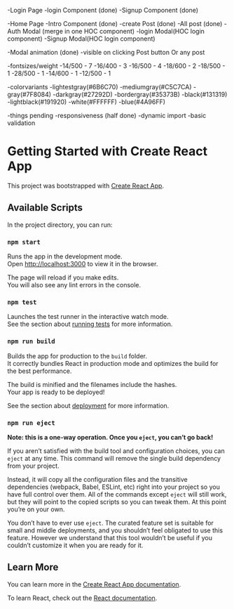 
-Login Page
    -login Component (done)
    -Signup Component (done)

-Home Page
    -Intro Component  (done)
    -create Post (done)
    -All post   (done)
    -Auth Modal (merge in one HOC component)
        -login Modal(HOC login component) 
        -Signup Modal(HOC login component)

-Modal animation (done)
    -visible on clicking Post button Or any post


-fontsizes/weight
    -14/500 - 7
    -16/400 - 3
    -16/500 - 4
    -18/600 - 2
    -18/500 - 1
    -28/500 - 1
    -14/600 - 1
    -12/500 - 1

-colorvariants 
    -lightestgray(#6B6C70)
    -mediumgray(#C5C7CA)
    -gray(#7F8084)
    -darkgray(#27292D)
    -bordergray(#35373B)
    -black(#131319)
    -lightblack(#191920)
    -white(#FFFFFF)
    -blue(#4A96FF)

-things pending 
    -responsiveness (half done)
    -dynamic import 
    -basic validation


# Getting Started with Create React App

This project was bootstrapped with [Create React App](https://github.com/facebook/create-react-app).

## Available Scripts

In the project directory, you can run:

### `npm start`

Runs the app in the development mode.\
Open [http://localhost:3000](http://localhost:3000) to view it in the browser.

The page will reload if you make edits.\
You will also see any lint errors in the console.

### `npm test`

Launches the test runner in the interactive watch mode.\
See the section about [running tests](https://facebook.github.io/create-react-app/docs/running-tests) for more information.

### `npm run build`

Builds the app for production to the `build` folder.\
It correctly bundles React in production mode and optimizes the build for the best performance.

The build is minified and the filenames include the hashes.\
Your app is ready to be deployed!

See the section about [deployment](https://facebook.github.io/create-react-app/docs/deployment) for more information.

### `npm run eject`

**Note: this is a one-way operation. Once you `eject`, you can’t go back!**

If you aren’t satisfied with the build tool and configuration choices, you can `eject` at any time. This command will remove the single build dependency from your project.

Instead, it will copy all the configuration files and the transitive dependencies (webpack, Babel, ESLint, etc) right into your project so you have full control over them. All of the commands except `eject` will still work, but they will point to the copied scripts so you can tweak them. At this point you’re on your own.

You don’t have to ever use `eject`. The curated feature set is suitable for small and middle deployments, and you shouldn’t feel obligated to use this feature. However we understand that this tool wouldn’t be useful if you couldn’t customize it when you are ready for it.

## Learn More

You can learn more in the [Create React App documentation](https://facebook.github.io/create-react-app/docs/getting-started).

To learn React, check out the [React documentation](https://reactjs.org/).
